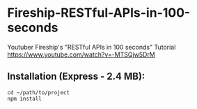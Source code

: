 # Fireship-RESTful-APIs-in-100-seconds

Youtuber Fireship's "RESTful APIs in 100 seconds" Tutorial
https://www.youtube.com/watch?v=-MTSQjw5DrM


## **Installation (Express - 2.4 MB):**

```
cd ~/path/to/project
npm install
```
